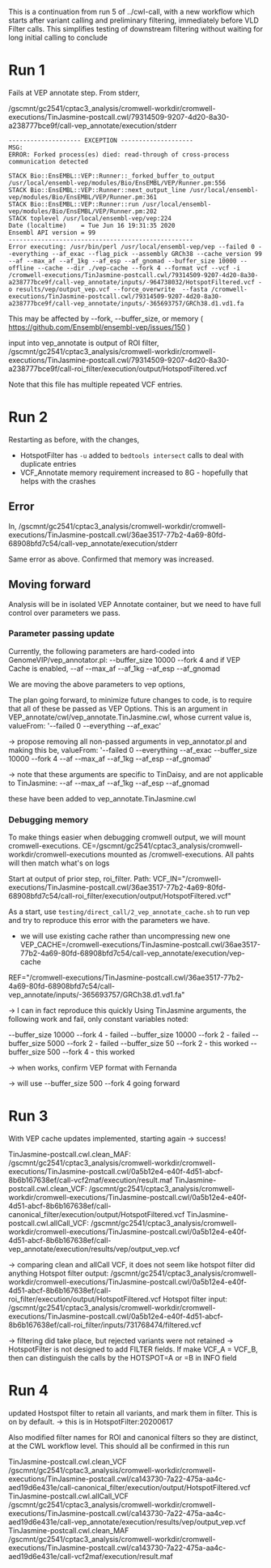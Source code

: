 This is a continuation from run 5 of ../cwl-call, with a new workflow
which starts after variant calling and preliminary filtering, immediately
before VLD Filter calls.  This simplifies testing of downstream filtering
without waiting for long initial calling to conclude

# Run 1

Fails at VEP annotate step.  From stderr,

/gscmnt/gc2541/cptac3_analysis/cromwell-workdir/cromwell-executions/TinJasmine-postcall.cwl/79314509-9207-4d20-8a30-a238777bce9f/call-vep_annotate/execution/stderr

```
-------------------- EXCEPTION --------------------
MSG:
ERROR: Forked process(es) died: read-through of cross-process communication detected

STACK Bio::EnsEMBL::VEP::Runner::_forked_buffer_to_output /usr/local/ensembl-vep/modules/Bio/EnsEMBL/VEP/Runner.pm:556
STACK Bio::EnsEMBL::VEP::Runner::next_output_line /usr/local/ensembl-vep/modules/Bio/EnsEMBL/VEP/Runner.pm:361
STACK Bio::EnsEMBL::VEP::Runner::run /usr/local/ensembl-vep/modules/Bio/EnsEMBL/VEP/Runner.pm:202
STACK toplevel /usr/local/ensembl-vep/vep:224
Date (localtime)    = Tue Jun 16 19:31:35 2020
Ensembl API version = 99
---------------------------------------------------
Error executing: /usr/bin/perl /usr/local/ensembl-vep/vep --failed 0 --everything --af_exac --flag_pick --assembly GRCh38 --cache_version 99 --af --max_af --af_1kg --af_esp --af_gnomad --buffer_size 10000 --offline --cache --dir ./vep-cache --fork 4 --format vcf --vcf -i /cromwell-executions/TinJasmine-postcall.cwl/79314509-9207-4d20-8a30-a238777bce9f/call-vep_annotate/inputs/-964738032/HotspotFiltered.vcf -o results/vep/output_vep.vcf --force_overwrite  --fasta /cromwell-executions/TinJasmine-postcall.cwl/79314509-9207-4d20-8a30-a238777bce9f/call-vep_annotate/inputs/-365693757/GRCh38.d1.vd1.fa
```

This may be affected by --fork, --buffer_size, or memory ( https://github.com/Ensembl/ensembl-vep/issues/150 )

input into vep_annotate is output of ROI filter,
/gscmnt/gc2541/cptac3_analysis/cromwell-workdir/cromwell-executions/TinJasmine-postcall.cwl/79314509-9207-4d20-8a30-a238777bce9f/call-roi_filter/execution/output/HotspotFiltered.vcf

Note that this file has multiple repeated VCF entries.

# Run 2

Restarting as before, with the changes,
* HotspotFilter has `-u` added to `bedtools intersect` calls to deal with duplicate entries
* VCF_Annotate memory requirement increased to 8G - hopefully that helps with the crashes

## Error
In,
/gscmnt/gc2541/cptac3_analysis/cromwell-workdir/cromwell-executions/TinJasmine-postcall.cwl/36ae3517-77b2-4a69-80fd-68908bfd7c54/call-vep_annotate/execution/stderr

Same error as above.  Confirmed that memory was increased.

## Moving forward

Analysis will be in isolated VEP Annotate container, but we need to have full control over parameters we pass.

### Parameter passing update
Currently, the following parameters are hard-coded into GenomeVIP/vep_annotator.pl:
    --buffer_size 10000  --fork 4
and if VEP Cache is enabled,
    --af --max_af --af_1kg --af_esp --af_gnomad

We are moving the above parameters to vep options, 

The plan going forward, to minimize future changes to code, is to require that all of these be passed as VEP Options.
This is an argument in VEP_annotate/cwl/vep_annotate.TinJasmine.cwl, whose current value is,
    valueFrom: '--failed 0 --everything --af_exac'

-> propose removing all non-passed arguments in vep_annotator.pl and making this be,
    valueFrom: '--failed 0 --everything --af_exac --buffer_size 10000  --fork 4 --af --max_af --af_1kg --af_esp --af_gnomad'

-> note that these arguments are specific to TinDaisy, and are not applicable to TinJasmine:
    --af --max_af --af_1kg --af_esp --af_gnomad

these have been added to vep_annotate.TinJasmine.cwl

### Debugging memory

To make things easier when debugging cromwell output, we will mount cromwell-executions.
CE=/gscmnt/gc2541/cptac3_analysis/cromwell-workdir/cromwell-executions
mounted as /cromwell-executions.  All pahts will then match what's on logs

Start at output of prior step, roi_filter.  Path:
VCF_IN="/cromwell-executions/TinJasmine-postcall.cwl/36ae3517-77b2-4a69-80fd-68908bfd7c54/call-roi_filter/execution/output/HotspotFiltered.vcf"

As a start, use `testing/direct_call/2_vep_annotate_cache.sh` to run vep and try to reproduce this error with the parameters we have.
* we will use existing cache rather than uncompressing new one
    VEP_CACHE=/cromwell-executions/TinJasmine-postcall.cwl/36ae3517-77b2-4a69-80fd-68908bfd7c54/call-vep_annotate/execution/vep-cache

REF="/cromwell-executions/TinJasmine-postcall.cwl/36ae3517-77b2-4a69-80fd-68908bfd7c54/call-vep_annotate/inputs/-365693757/GRCh38.d1.vd1.fa"

-> I can in fact reproduce this quickly
Using TinJasmine arguments, the following work and fail, only constant variables noted:

--buffer_size 10000  --fork 4     - failed
--buffer_size 10000  --fork 2     - failed
--buffer_size 5000  --fork 2      - failed
--buffer_size 50  --fork 2        - this worked
--buffer_size 500  --fork 4       - this worked

-> when works, confirm VEP format with Fernanda

-> will use --buffer_size 500  --fork 4 going forward

# Run 3

With VEP cache updates implemented, starting again
-> success!

TinJasmine-postcall.cwl.clean_MAF: /gscmnt/gc2541/cptac3_analysis/cromwell-workdir/cromwell-executions/TinJasmine-postcall.cwl/0a5b12e4-e40f-4d51-abcf-8b6b167638ef/call-vcf2maf/execution/result.maf
TinJasmine-postcall.cwl.clean_VCF: /gscmnt/gc2541/cptac3_analysis/cromwell-workdir/cromwell-executions/TinJasmine-postcall.cwl/0a5b12e4-e40f-4d51-abcf-8b6b167638ef/call-canonical_filter/execution/output/HotspotFiltered.vcf
TinJasmine-postcall.cwl.allCall_VCF: /gscmnt/gc2541/cptac3_analysis/cromwell-workdir/cromwell-executions/TinJasmine-postcall.cwl/0a5b12e4-e40f-4d51-abcf-8b6b167638ef/call-vep_annotate/execution/results/vep/output_vep.vcf

-> comparing clean and allCall VCF, it does not seem like hotspot filter did anything
Hotspot filter output: /gscmnt/gc2541/cptac3_analysis/cromwell-workdir/cromwell-executions/TinJasmine-postcall.cwl/0a5b12e4-e40f-4d51-abcf-8b6b167638ef/call-roi_filter/execution/output/HotspotFiltered.vcf
Hotspot filter input: /gscmnt/gc2541/cptac3_analysis/cromwell-workdir/cromwell-executions/TinJasmine-postcall.cwl/0a5b12e4-e40f-4d51-abcf-8b6b167638ef/call-roi_filter/inputs/731768474/filtered.vcf

-> filtering did take place, but rejected variants were not retained
-> HotspotFilter is not designed to add FILTER fields.  If make VCF_A = VCF_B, then can distinguish the calls by the HOTSPOT=A or =B in INFO field

# Run 4

updated Hostspot filter to retain all variants, and mark them in filter.  This is on by default.
-> this is in HotspotFilter:20200617

Also modified filter names for ROI and canonical filters so they are distinct, at the CWL workflow level.   This should all be confirmed in this run

TinJasmine-postcall.cwl.clean_VCF
    /gscmnt/gc2541/cptac3_analysis/cromwell-workdir/cromwell-executions/TinJasmine-postcall.cwl/ca143730-7a22-475a-aa4c-aed19d6e431e/call-canonical_filter/execution/output/HotspotFiltered.vcf
TinJasmine-postcall.cwl.allCall_VCF
    /gscmnt/gc2541/cptac3_analysis/cromwell-workdir/cromwell-executions/TinJasmine-postcall.cwl/ca143730-7a22-475a-aa4c-aed19d6e431e/call-vep_annotate/execution/results/vep/output_vep.vcf
TinJasmine-postcall.cwl.clean_MAF
    /gscmnt/gc2541/cptac3_analysis/cromwell-workdir/cromwell-executions/TinJasmine-postcall.cwl/ca143730-7a22-475a-aa4c-aed19d6e431e/call-vcf2maf/execution/result.maf
